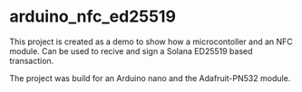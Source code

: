 # arduino_nfc_ed25519

This project is created as a demo to show how a microcontoller and an NFC module. Can be used to recive and sign a Solana ED25519 based transaction.

The project was build for an Arduino nano and the Adafruit-PN532 module.
